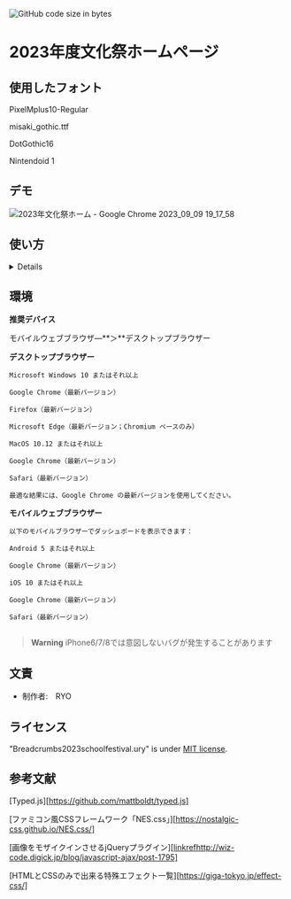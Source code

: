 ![GitHub code size in bytes](https://img.shields.io/github/languages/code-size/rakkochchch/2023schoolfestival.ury)

# 2023年度文化祭ホームページ

## 使用したフォント

PixelMplus10-Regular

misaki_gothic.ttf

DotGothic16

Nintendoid 1

## デモ
![2023年文化祭ホーム - Google Chrome 2023_09_09 19_17_58](https://github.com/Rakkochchch/2023schoolfestival.ury/assets/124496617/003657ae-e38a-46ab-abe2-3b890fad1789)

## 使い方
<details>
  
[ページへ移る](https://rakkochchch.github.io/2023schoolfestival.ury/home)

</details>

## 環境
**推奨デバイス**

モバイルウェブブラウザ―**＞**デスクトップブラウザー

**デスクトップブラウザー**
```
Microsoft Windows 10 またはそれ以上 

Google Chrome（最新バージョン）

Firefox（最新バージョン）

Microsoft Edge（最新バージョン；Chromium ベースのみ）

MacOS 10.12 またはそれ以上

Google Chrome（最新バージョン）

Safari（最新バージョン）

最適な結果には、Google Chrome の最新バージョンを使用してください。
```
**モバイルウェブブラウザー**
```
以下のモバイルブラウザーでダッシュボードを表示できます：

Android 5 またはそれ以上

Google Chrome（最新バージョン）

iOS 10 またはそれ以上 

Google Chrome（最新バージョン）

Safari（最新バージョン）


```

> **Warning**
> iPhone6/7/8では意図しないバグが発生することがあります


## 文責

* 制作者:　RYO


## ライセンス

"Breadcrumbs2023schoolfestival.ury" is under [MIT license](https://en.wikipedia.org/wiki/MIT_License).


## 参考文献
[Typed.js][https://github.com/mattboldt/typed.js]

[ファミコン風CSSフレームワーク「NES.css」][https://nostalgic-css.github.io/NES.css/]

[画像をモザイクインさせるjQueryプラグイン][[linkref](http://wiz-code.digick.jp/blog/javascript-ajax/post-1795)http://wiz-code.digick.jp/blog/javascript-ajax/post-1795]

[HTMLとCSSのみで出来る特殊エフェクト一覧][https://giga-tokyo.jp/effect-css/]
